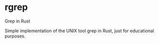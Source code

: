 # rgrep
Grep in Rust

Simple implementation of the UNIX tool grep in Rust, just for educational purposes.
